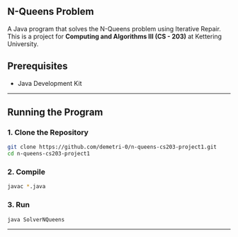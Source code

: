 ## N-Queens Problem

A Java program that solves the N-Queens problem using Iterative Repair.  
This is a project for **Computing and Algorithms III (CS - 203)** at Kettering University.

## Prerequisites

- Java Development Kit

---

## Running the Program

### 1. Clone the Repository

```bash
git clone https://github.com/demetri-0/n-queens-cs203-project1.git
cd n-queens-cs203-project1
```

### 2. Compile

```bash
javac *.java
```

### 3. Run

```bash
java SolverNQueens
```

---
